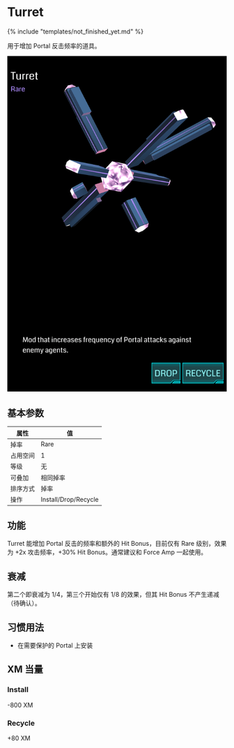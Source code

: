 # Turret

{% include "templates/not_finished_yet.md" %}

用于增加 Portal 反击频率的道具。

![Turret](images/turret.png)

## 基本参数

| 属性 | 值 |
|-|-|
| 掉率 | Rare |
| 占用空间 | 1 |
| 等级 | 无 |
| 可叠加 | 相同掉率 |
| 排序方式 | 掉率 |
| 操作 | Install/Drop/Recycle |

## 功能

Turret 能增加 Portal 反击的频率和额外的 Hit Bonus，目前仅有 Rare 级别，效果为 +2x 攻击频率，+30% Hit Bonus。通常建议和 Force Amp 一起使用。

## 衰减

第二个即衰减为 1/4，第三个开始仅有 1/8 的效果，但其 Hit Bonus 不产生递减（待确认）。

## 习惯用法

 * 在需要保护的 Portal 上安装

## XM 当量

### Install

-800 XM

### Recycle

+80 XM
